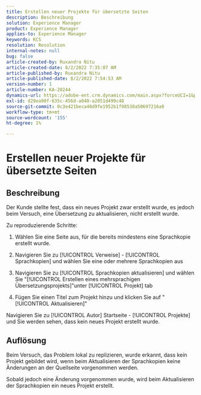 ```yaml
---
title: Erstellen neuer Projekte für übersetzte Seiten
description: Beschreibung
solution: Experience Manager
product: Experience Manager
applies-to: Experience Manager
keywords: KCS
resolution: Resolution
internal-notes: null
bug: false
article-created-by: Ruxandra Nitu
article-created-date: 8/2/2022 7:35:07 AM
article-published-by: Ruxandra Nitu
article-published-date: 8/2/2022 7:54:53 AM
version-number: 1
article-number: KA-20244
dynamics-url: https://adobe-ent.crm.dynamics.com/main.aspx?forceUCI=1&pagetype=entityrecord&etn=knowledgearticle&id=113b629f-3512-ed11-b83d-0022480867bd
exl-id: d29ea90f-635c-456d-a040-a2051d499c48
source-git-commit: 0c3e421beca46d9fe1952b1f98538a50697216a0
workflow-type: tm+mt
source-wordcount: '155'
ht-degree: 1%

---
```


# Erstellen neuer Projekte für übersetzte Seiten

## Beschreibung


Der Kunde stellte fest, dass ein neues Projekt zwar erstellt wurde, es jedoch beim Versuch, eine Übersetzung zu aktualisieren, nicht erstellt wurde.

Zu reproduzierende Schritte:

1. Wählen Sie eine Seite aus, für die bereits mindestens eine Sprachkopie erstellt wurde.

2. Navigieren Sie zu [!UICONTROL Verweise] - [!UICONTROL Sprachkopien] und wählen Sie eine oder mehrere Sprachkopien aus

3. Navigieren Sie zu [!UICONTROL Sprachkopien aktualisieren] und wählen Sie &quot;[!UICONTROL Erstellen eines mehrsprachigen Übersetzungsprojekts]&quot;unter [!UICONTROL Projekt] tab

4. Fügen Sie einen Titel zum Projekt hinzu und klicken Sie auf &quot;[!UICONTROL Aktualisieren]&quot;

Navigieren Sie zu [!UICONTROL Autor] Startseite - [!UICONTROL Projekte] und Sie werden sehen, dass kein neues Projekt erstellt wurde.


## Auflösung


Beim Versuch, das Problem lokal zu replizieren, wurde erkannt, dass kein Projekt gebildet wird, wenn beim Aktualisieren der Sprachkopien keine Änderungen an der Quellseite vorgenommen werden.

Sobald jedoch eine Änderung vorgenommen wurde, wird beim Aktualisieren der Sprachkopien ein neues Projekt erstellt.
